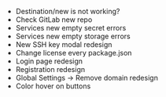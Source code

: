- Destination/new is not working?
- Check GitLab new repo
- Services new empty secret errors
- Services new empty storage errors
- New SSH key modal redesign
- Change license every package.json
- Login page redesign
- Registration redesign
- Global Settings -> Remove domain redesign
- Color hover on buttons